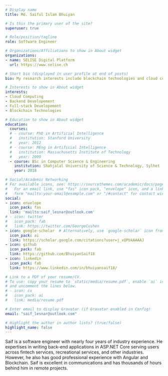 ```yaml
---
# Display name
title: Md. Saiful Islam Bhuiyan

# Is this the primary user of the site?
superuser: true

# Role/position/tagline
role: Software Engineer

# Organizations/Affiliations to show in About widget
organizations:
- name: SELISE Digital Platform
  url: https://www.selise.ch

# Short bio (displayed in user profile at end of posts)
bio: My research interests include blockchain technologies and cloud computing.

# Interests to show in About widget
interests:
- Cloud Computing
- Backend Developement
- Full-stack Developement
- Blockchain Technologies

# Education to show in About widget
education:
  courses:
  # - course: PhD in Artificial Intelligence
  #   institution: Stanford University
  #   year: 2012
  # - course: MEng in Artificial Intelligence
  #   institution: Massachusetts Institute of Technology
  #   year: 2009
  - course: BSc in Computer Science & Engineering
    institution: Shahjalal University of Science & Technology, Sylhet
    year: 2018

# Social/Academic Networking
# For available icons, see: https://sourcethemes.com/academic/docs/page-builder/#icons
#   For an email link, use "fas" icon pack, "envelope" icon, and a link in the
#   form "mailto:your-email@example.com" or "/#contact" for contact widget.
social:
- icon: envelope
  icon_pack: fas
  link: 'mailto:saif_lesnar@outlook.com'
# - icon: twitter
#   icon_pack: fab
#   link: https://twitter.com/GeorgeCushen
- icon: google-scholar  # Alternatively, use `google-scholar` icon from `ai` icon pack
  icon_pack: ai
  link: https://scholar.google.com/citations?user=j_xQPbkAAAAJ
- icon: github
  icon_pack: fab
  link: https://github.com/BhuiyanSaif18
- icon: linkedin
  icon_pack: fab
  link: https://www.linkedin.com/in/bhuiyansaif18/

# Link to a PDF of your resume/CV.
# To use: copy your resume to `static/media/resume.pdf`, enable `ai` icons in `params.toml`, 
# and uncomment the lines below.
# - icon: cv
#   icon_pack: ai
#   link: media/resume.pdf

# Enter email to display Gravatar (if Gravatar enabled in Config)
email: "saif_lesnar@outlook.com"

# Highlight the author in author lists? (true/false)
highlight_name: false
---
```


Saif is a software engineer with nearly four years of industry experience. He expertises in writing back-end applications in ASP.NET Core serving users across fintech services, recreational services, and other industries. However, he also has good professional experience with Angular and Blockchain. Saif is excellent in communications and has thousands of hours behind him in remote projects.

<!-- Lorem ipsum dolor sit amet, consectetur adipiscing elit. Sed neque elit, tristique placerat feugiat ac, facilisis vitae arcu. Proin eget egestas augue. Praesent ut sem nec arcu pellentesque aliquet. Duis dapibus diam vel metus tempus vulputate. -->

<!-- {{< icon name="download" pack="fas" >}} Download my {{< staticref "media/demo_resume.pdf" "newtab" >}}resumé{{< /staticref >}}. -->
